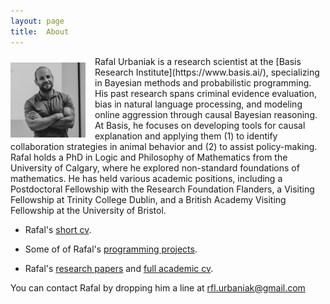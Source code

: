 ```yaml
---
layout: page
title:  About
---
```



<img src="../images/rafalProfile.JPG" alt="Rafal" width="120" style="float: left; padding: 10px 15px 0px 0px;"/>
  Rafal Urbaniak is a research scientist at the [Basis Research Institute](https://www.basis.ai/), specializing in Bayesian methods and probabilistic programming. His past research spans criminal evidence evaluation, bias in natural language processing, and modeling online aggression through causal Bayesian reasoning. At Basis, he focuses on developing tools for causal explanation and applying them (1) to identify collaboration strategies in animal behavior and (2) to assist policy-making. Rafal holds a PhD in Logic and Philosophy of Mathematics from the University of Calgary, where he explored non-standard foundations of mathematics. He has held various academic positions, including a Postdoctoral Fellowship with the Research Foundation Flanders, a Visiting Fellowship at Trinity College Dublin, and a British Academy Visiting Fellowship at the University of Bristol.


- Rafal's [short cv](https://github.com/rfl-urbaniak/rfl-urbaniak.github.io/raw/main/cv/urbaniakCVshort.pdf).

- Some of of Rafal's [programming projects](https://rfl-urbaniak.github.io/menu/projects.html).

- Rafal's [research papers](https://ug.academia.edu/Rafa%C5%82Urbaniak) and [full academic cv](https://github.com/rfl-urbaniak/rfl-urbaniak.github.io/raw/main/cv/urbaniakCVacademic.pdf).



You can contact Rafal by dropping him a line at rfl.urbaniak@gmail.com
